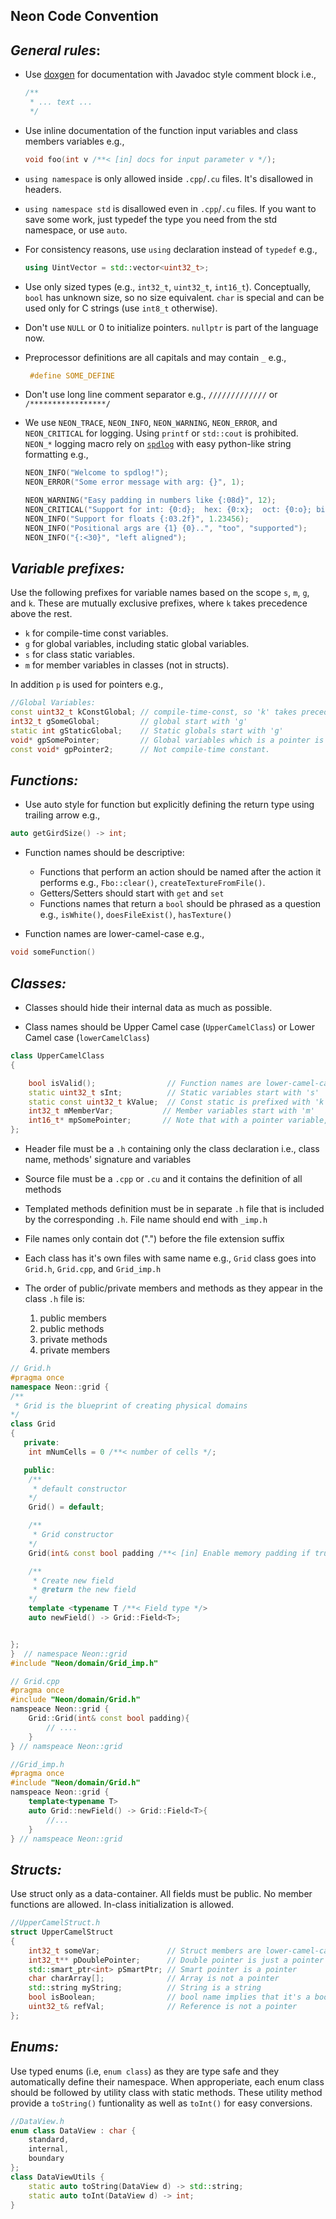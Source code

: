 ## **Neon Code Convention**

## *General rules*:
- Use [doxgen](https://www.doxygen.nl/manual/docblocks.html) for documentation with Javadoc style comment block i.e., 
    ```c++
    /**
     * ... text ...
     */
    ```
- Use inline documentation of the function input variables and class members variables e.g., 
    ```c++
    void foo(int v /**< [in] docs for input parameter v */);
    ```

- ``using namespace`` is only allowed inside ``.cpp``/``.cu`` files. It's disallowed in headers.

- ``using namespace std`` is disallowed even in ``.cpp``/``.cu`` files. If you want to save some work, just typedef the type you need from the std namespace, or use ``auto``.

- For consistency reasons, use ``using`` declaration instead of ``typedef`` e.g.,
    ```c++
    using UintVector = std::vector<uint32_t>;
    ```

- Use only sized types (e.g., ``int32_t``, ``uint32_t``, ``int16_t``). Conceptually, ``bool`` has unknown size, so no size equivalent. ``char`` is special and can be used only for C strings (use ``int8_t`` otherwise).

- Don't use ``NULL`` or 0 to initialize pointers. ``nullptr`` is part of the language now.

- Preprocessor definitions are all capitals and may contain ``_`` e.g., 
    ```c++
     #define SOME_DEFINE
     ```

- Don't use long line comment separator e.g., ``/////////////`` or ``/*****************/``

- We use `NEON_TRACE`, `NEON_INFO`, `NEON_WARNING`, `NEON_ERROR`, and `NEON_CRITICAL` for logging. Using `printf` or `std::cout` is prohibited. `NEON_*` logging macro rely on [`spdlog`](https://github.com/gabime/spdlog#spdlog) with easy python-like string formatting e.g., 
    ```c++
    NEON_INFO("Welcome to spdlog!");
    NEON_ERROR("Some error message with arg: {}", 1);
    
    NEON_WARNING("Easy padding in numbers like {:08d}", 12);
    NEON_CRITICAL("Support for int: {0:d};  hex: {0:x};  oct: {0:o}; bin: {0:b}", 42);
    NEON_INFO("Support for floats {:03.2f}", 1.23456);
    NEON_INFO("Positional args are {1} {0}..", "too", "supported");
    NEON_INFO("{:<30}", "left aligned");
    ```


## *Variable prefixes:*
Use the following prefixes for variable names based on the scope ``s``, ``m``, ``g``, and ``k``. These are mutually exclusive prefixes, where ``k`` takes precedence above the rest.
 - ``k`` for compile-time const variables.
 - ``g`` for global variables, including static global variables.
 - ``s`` for class static variables.
 - ``m`` for member variables in classes (not in structs).

In addition ``p`` is used for pointers e.g.,

```c++
//Global Variables:
const uint32_t kConstGlobal; // compile-time-const, so 'k' takes precedence
int32_t gSomeGlobal;         // global start with 'g'
static int gStaticGlobal;    // Static globals start with 'g'
void* gpSomePointer;         // Global variables which is a pointer is prefixed with 'gp'
const void* gpPointer2;      // Not compile-time constant.
```

## *Functions:* 
- Use auto style for function but explicitly defining the return type using trailing arrow e.g.,
```c++
auto getGirdSize() -> int;
```

- Function names should be descriptive:
  * Functions that perform an action should be named after the action it performs e.g., ``Fbo::clear()``, ``createTextureFromFile()``.
  * Getters/Setters should start with ``get`` and ``set``
  * Functions names that return a ``bool`` should be phrased as a question e.g., ``isWhite()``, ``doesFileExist()``, ``hasTexture()``

- Function names are lower-camel-case e.g., 
```c++
void someFunction()
```

## *Classes:*
- Classes should hide their internal data as much as possible.

- Class names should be Upper Camel case (``UpperCamelClass``) or Lower Camel case (``lowerCamelClass``)

```c++
class UpperCamelClass
{

    bool isValid();                // Function names are lower-camel-case
    static uint32_t sInt;          // Static variables start with 's'
    static const uint32_t kValue;  // Const static is prefixed with 'k'
    int32_t mMemberVar;           // Member variables start with 'm'
    int16_t* mpSomePointer;       // Note that with a pointer variable, "p" counts as the first word, so the next letter *is* capitalized
};
```

- Header file must be a ``.h`` containing only the class declaration i.e., class name, methods' signature and variables

- Source file must be a ``.cpp`` or ``.cu`` and it contains the definition of all methods

- Templated methods definition must be in separate ``.h`` file that is included by the corresponding ``.h``. File name should end with ``_imp.h``

- File names only contain dot (".") before the file extension suffix

- Each class has it's own files with same name e.g., ``Grid`` class goes into ``Grid.h``, ``Grid.cpp``, and ``Grid_imp.h``

- The order of public/private members and methods as they appear in the class ``.h`` file is:

    1. public members
    2. public methods
    3. private methods
    4. private members

```c++
// Grid.h
#pragma once
namespace Neon::grid {
/**
 * Grid is the blueprint of creating physical domains 
*/
class Grid
{
   private:   
    int mNumCells = 0 /**< number of cells */;

   public:
    /**
     * default constructor 
    */
    Grid() = default;

    /**
     * Grid constructor      
    */
    Grid(int& const bool padding /**< [in] Enable memory padding if true */);

    /**
     * Create new field      
     * @return the new field 
    */
    template <typename T /**< Field type */>
    auto newField() -> Grid::Field<T>;


};
}  // namespace Neon::grid
#include "Neon/domain/Grid_imp.h"
```


```c++
// Grid.cpp
#pragma once
#include "Neon/domain/Grid.h"
namspeace Neon::grid {
    Grid::Grid(int& const bool padding){
        // ....
    }
} // namspeace Neon::grid 
```

```c++
//Grid_imp.h
#pragma once
#include "Neon/domain/Grid.h"
namspeace Neon::grid {
    template<typename T>
    auto Grid::newField() -> Grid::Field<T>{        
        //...        
    }
} // namspeace Neon::grid 
```

## *Structs:*

Use struct only as a data-container. All fields must be public. No member functions are allowed. In-class initialization is allowed.

```c++
//UpperCamelStruct.h
struct UpperCamelStruct
{
    int32_t someVar;               // Struct members are lower-camel-case    
    int32_t** pDoublePointer;      // Double pointer is just a pointer
    std::smart_ptr<int> pSmartPtr; // Smart pointer is a pointer
    char charArray[];              // Array is not a pointer
    std::string myString;          // String is a string
    bool isBoolean;                // bool name implies that it's a bool. 'enable', 'is*', 'has*', etc. Don't use negative meaning (use 'enable' instead of 'disable')
    uint32_t& refVal;              // Reference is not a pointer
};
```

## *Enums:*

Use typed enums (i.e, ``enum class``) as they are type safe and they automatically define their namespace. When approperiate, each enum class should be followed by utility class with static methods. These utility method provide a ``toString()`` funtionality as well as ``toInt()`` for easy conversions.

```c++
//DataView.h
enum class DataView : char {
    standard,
    internal, 
    boundary
};
class DataViewUtils {
    static auto toString(DataView d) -> std::string;
    static auto toInt(DataView d) -> int;
}
```


